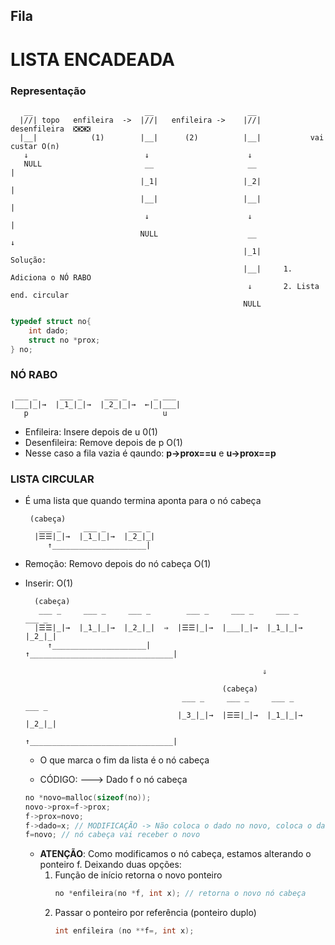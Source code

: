 ## Fila

# LISTA ENCADEADA

### Representação
       __                         __                     __                   
      |//| topo   enfileira  ->  |//|   enfileira ->    |//|   desenfileira  ❎❎❎ 
      |__|            (1)        |__|      (2)          |__|           vai custar O(n)  
       ↓                          ↓                      ↓                        
       NULL                       __                     __               |     
                                 |_1|                   |_2|              |     
                                 |__|                   |__|              |    
                                  ↓                      ↓                |       
                                 NULL                    __               ↓     
                                                        |_1|           Solução:         
                                                        |__|     1. Adiciona o NÓ RABO
                                                         ↓       2. Lista end. circular
                                                        NULL

``` c
typedef struct no{
    int dado;
    struct no *prox;
} no;
```

### NÓ RABO
     ___ _     ___ _     ___ _      _ ___
    |___|_|→  |_1_|_|→  |_2_|_|→  ←|_|___|  
       p                              u

- Enfileira: Insere depois de u 0(1)
- Desenfileira: Remove depois de p O(1)
- Nesse caso a fila vazia é qaundo: **p->prox==u** e **u->prox==p** 

### LISTA CIRCULAR
- É uma lista que quando termina aponta para o nó cabeça

       (cabeça)
         ___ _     ___ _     ___ _      
        |☰☰|_|→  |_1_|_|→  |_2_|_|
           ↑_____________________| 
        
- Remoção: Removo depois do nó cabeça O(1)
- Inserir: O(1)
        
        (cabeça)
         ___ _     ___ _     ___ _        ___ _     ___ _     ___ _     ___ _ 
        |☰☰|_|→  |_1_|_|→  |_2_|_|  ⇒  |☰☰|_|→  |___|_|→  |_1_|_|→  |_2_|_|
           ↑_____________________|         ↑________________________________|
                                                           
                                                           ⇓ 

                                                  (cabeça)
                                         ___ _     ___ _     ___ _     ___ _                  
                                        |_3_|_|→  |☰☰|_|→  |_1_|_|→  |_2_|_|
                                          ↑________________________________|

     - O que marca o fim da lista é o nó cabeça  

     - CÓDIGO: ---> Dado f o nó cabeça
    ``` c
    no *novo=malloc(sizeof(no));
    novo->prox=f->prox;
    f->prox=novo;
    f->dado=x; // MODIFICAÇÃO -> Não coloca o dado no novo, coloca o dado no f
    f=novo; // nó cabeça vai receber o novo
    ```
     - **ATENÇÃO**: Como modificamos o nó cabeça, estamos alterando o ponteiro f. Deixando duas opções:
        1.  Função de início  retorna o novo ponteiro
            ``` c
            no *enfileira(no *f, int x); // retorna o novo nó cabeça
            ```
        2.  Passar o ponteiro por referência (ponteiro duplo)
            ``` c
            int enfileira (no **f=, int x);
            ```

